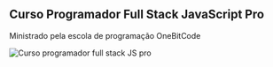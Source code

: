 
<h2>Curso Programador Full Stack JavaScript Pro</h2>

<p>Ministrado pela escola de programação OneBitCode</p>

![Curso programador full stack JS pro]()